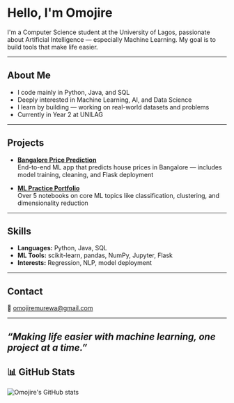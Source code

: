 # Hello, I'm Omojire

I'm a Computer Science student at the University of Lagos, passionate about Artificial Intelligence — especially Machine Learning. My goal is to build tools that make life easier.

---

## About Me

- I code mainly in Python, Java, and SQL
- Deeply interested in Machine Learning, AI, and Data Science
- I learn by building — working on real-world datasets and problems
- Currently in Year 2 at UNILAG

---

## Projects

- **[Bangalore Price Prediction](https://github.com/ojayballer/bangalore-home-price-prediction)**  
  End-to-end ML app that predicts house prices in Bangalore — includes model training, cleaning, and Flask deployment

- **[ML Practice Portfolio](https://github.com/ojayballer/machine-learning-portfolio)**  
  Over 5 notebooks on core ML topics like classification, clustering, and dimensionality reduction

---

## Skills

- **Languages:** Python, Java, SQL  
- **ML Tools:** scikit-learn, pandas, NumPy, Jupyter, Flask  
- **Interests:** Regression, NLP, model deployment

---

## Contact

📧 omojiremurewa@gmail.com

---

*“Making life easier with machine learning, one project at a time.”*
---

## 📊 GitHub Stats

![Omojire's GitHub stats](https://github-readme-stats.vercel.app/api?username=ojayballer&show_icons=true&theme=default)

